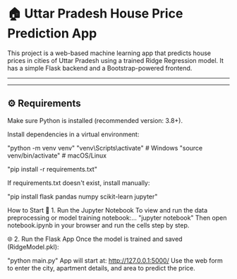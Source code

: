 # 🏠 Uttar Pradesh House Price Prediction App

This project is a web-based machine learning app that predicts house prices in cities of Uttar Pradesh using a trained Ridge Regression model. It has a simple Flask backend and a Bootstrap-powered frontend.

---




---

## ⚙️ Requirements

Make sure Python is installed (recommended version: 3.8+).

Install dependencies in a virtual environment:


"python -m venv venv"
"venv\Scripts\activate"      # Windows
"source venv/bin/activate"  # macOS/Linux

"pip install -r requirements.txt"



If requirements.txt doesn't exist, install manually:

"pip install flask pandas numpy scikit-learn jupyter"




How to Start
🔢 1. Run the Jupyter Notebook
To view and run the data preprocessing or model training notebook:...
"jupyter notebook"
Then open notebook.ipynb in your browser and run the cells step by step.

🌐 2. Run the Flask App
Once the model is trained and saved (RidgeModel.pkl):


"python main.py"
App will start at:
http://127.0.0.1:5000/
Use the web form to enter the city, apartment details, and area to predict the price.


